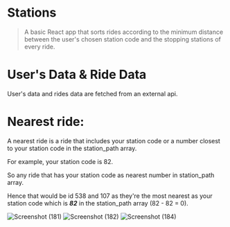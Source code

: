 # Stations
> A basic React app that sorts rides according to the minimum distance between the user's chosen station code and the stopping stations of every ride.

# User's Data & Ride Data
User's data and rides data are fetched from an external api. 
# Nearest ride:
A nearest ride is a ride that includes your station code or a number closest to your station code in the station_path array.

For example, your station code is 82. 

So any ride that has your station code as nearest number in station_path array.


Hence that would be  id 538 and 107 as they're the most nearest as your station code which is ***82*** in the station_path array (82 - 82 = 0). 


![Screenshot (181)](https://user-images.githubusercontent.com/71923204/158275265-3d151bec-e955-4b26-812a-83d5bb0ad8ae.png)
![Screenshot (182)](https://user-images.githubusercontent.com/71923204/158275280-9ab38f39-6dea-4f4b-9d3b-8c4de283702d.png)
![Screenshot (184)](https://user-images.githubusercontent.com/71923204/158275299-4cc2087a-83a1-4c28-818e-a9d636767e29.png)
